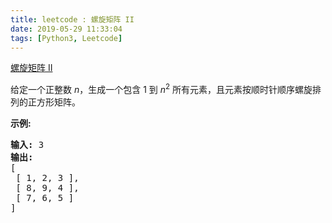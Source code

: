 ```yaml
---
title: leetcode : 螺旋矩阵 II
date: 2019-05-29 11:33:04
tags: [Python3, Leetcode]
---
```


[螺旋矩阵 II](https://leetcode-cn.com/problems/spiral-matrix-ii/)

<p>给定一个正整数&nbsp;<em>n</em>，生成一个包含 1 到&nbsp;<em>n</em><sup>2</sup>&nbsp;所有元素，且元素按顺时针顺序螺旋排列的正方形矩阵。</p>

<!-- more -->

<p><strong>示例:</strong></p>

<pre><strong>输入:</strong> 3
<strong>输出:</strong>
[
 [ 1, 2, 3 ],
 [ 8, 9, 4 ],
 [ 7, 6, 5 ]
]</pre>
